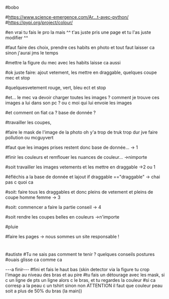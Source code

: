 #bobo

#https://www.science-emergence.com/Ar...t-avec-python/
#https://pypi.org/project/colour/

#en vrai tu fais le pro la mais ^^ t'as juste pris une page et tu l'as juste modifier ^^

#faut faire des choix, prendre ces habits en photo et tout faut laisser ca sinon j'aurai jms le temps

#mettre la figure du mec avec les habits laisse ca aussi


#ok juste faire: ajout vetement, les mettre en draggable, quelques coupe mec et stop 

#quelquesvetement rouge, vert, bleu ect et stop

#et... le mec va devoir charger toutes les images ? comment je trouve ces images a lui dans son pc ? ou c moi qui lui envoie les images

#et comment on fiat ca ? base de donnée ?



#travailler les coupes,

#faire le mask de l'image de la photo oh y'a trop de truk trop dur jve faire pollution ou mcguyvert 

#faut que les images prises restent donc base de donnée... -> 1

#finir les couleurs et remflouer les nuances de couleur... ->nimporte

#soit travailler les images vetements et les mettre en draggable ->2 ou 1

#éfléchis a la base de donnée et lajout if draggable =="draggable"  -> chai pas c quoi ca   

#soit: faire tous les draggables et donc pleins de vetement et pleins de coupe homme femme -> 3

#soit: commencer a faire la partie conseil -> 4

#soit  rendre les coupes belles en couleurs ->n'importe



#pluie

#faire les pages -> nous sommes un site responsable !
#

#autiste
#Tu ne sais pas comment te tenir ? quelques conseils postures
#ouais glisse ca comme ca




---a finir---
#fini et fais le haut bas (skin detector via la figure tu crop l'image au niveau des bras et au pire
#tu fais un détourage avec les mask, si c un ligne de pts un ligne alors c le bras, et tu regardes la couleur 
#si ca corresp a la peau c un tshirt sinon non ATTENTION il faut que couleur peau soit a plus de 50% du bras (la main))




